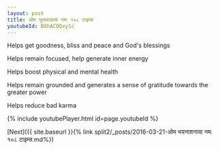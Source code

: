 ```yaml
---
layout: post
title: ओम भूतावासाया नमः १०८ टाइम्स
youtubeId: BXhACOQxy1c
---
```

 
 
Helps get goodness, bliss and peace and God's blessings
 
Helps remain focused, help generate inner energy 
 
Helps boost physical and mental health 
 
Helps remain grounded and generates a sense of gratitude towards the greater power 
 
Helps reduce bad karma
 
 
 
 


{% include youtubePlayer.html id=page.youtubeId %}
 
[Next]({{ site.baseurl }}{% link  split2/_posts/2016-03-21-ओम भयनाशनाया नमः १०८ टाइम्स.md%})
 
